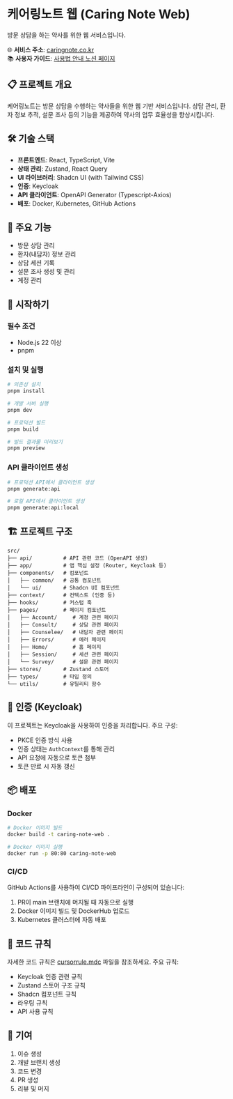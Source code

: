 # 케어링노트 웹 (Caring Note Web)

방문 상담을 하는 약사를 위한 웹 서비스입니다.

🌐 **서비스 주소**: [caringnote.co.kr](https://caringnote.co.kr)  
📚 **사용자 가이드**: [사용법 안내 노션 페이지](https://www.notion.so/yoonyounglee/19a4b68481fb802db0fef7bbf9e35afb)

## 📋 프로젝트 개요

케어링노트는 방문 상담을 수행하는 약사들을 위한 웹 기반 서비스입니다. 상담 관리, 환자 정보 추적, 설문 조사 등의 기능을 제공하여 약사의 업무 효율성을 향상시킵니다.

## 🛠 기술 스택

- **프론트엔드**: React, TypeScript, Vite
- **상태 관리**: Zustand, React Query
- **UI 라이브러리**: Shadcn UI (with Tailwind CSS)
- **인증**: Keycloak
- **API 클라이언트**: OpenAPI Generator (Typescript-Axios)
- **배포**: Docker, Kubernetes, GitHub Actions

## 🔑 주요 기능

- 방문 상담 관리
- 환자(내담자) 정보 관리
- 상담 세션 기록
- 설문 조사 생성 및 관리
- 계정 관리

## 🚀 시작하기

### 필수 조건

- Node.js 22 이상
- pnpm

### 설치 및 실행

```bash
# 의존성 설치
pnpm install

# 개발 서버 실행
pnpm dev

# 프로덕션 빌드
pnpm build

# 빌드 결과물 미리보기
pnpm preview
```

### API 클라이언트 생성

```bash
# 프로덕션 API에서 클라이언트 생성
pnpm generate:api

# 로컬 API에서 클라이언트 생성
pnpm generate:api:local
```

## 🏗 프로젝트 구조

```
src/
├── api/          # API 관련 코드 (OpenAPI 생성)
├── app/          # 앱 핵심 설정 (Router, Keycloak 등)
├── components/   # 컴포넌트
│   ├── common/   # 공통 컴포넌트
│   └── ui/       # Shadcn UI 컴포넌트
├── context/      # 컨텍스트 (인증 등)
├── hooks/        # 커스텀 훅
├── pages/        # 페이지 컴포넌트
│   ├── Account/     # 계정 관련 페이지
│   ├── Consult/     # 상담 관련 페이지
│   ├── Counselee/   # 내담자 관련 페이지
│   ├── Errors/      # 에러 페이지
│   ├── Home/        # 홈 페이지
│   ├── Session/     # 세션 관련 페이지
│   └── Survey/      # 설문 관련 페이지
├── stores/       # Zustand 스토어
├── types/        # 타입 정의
└── utils/        # 유틸리티 함수
```

## 🔐 인증 (Keycloak)

이 프로젝트는 Keycloak을 사용하여 인증을 처리합니다. 주요 구성:

- PKCE 인증 방식 사용
- 인증 상태는 `AuthContext`를 통해 관리
- API 요청에 자동으로 토큰 첨부
- 토큰 만료 시 자동 갱신

## 📦 배포

### Docker

```bash
# Docker 이미지 빌드
docker build -t caring-note-web .

# Docker 이미지 실행
docker run -p 80:80 caring-note-web
```

### CI/CD

GitHub Actions를 사용하여 CI/CD 파이프라인이 구성되어 있습니다:

1. PR이 main 브랜치에 머지될 때 자동으로 실행
2. Docker 이미지 빌드 및 DockerHub 업로드
3. Kubernetes 클러스터에 자동 배포

## 🧩 코드 규칙

자세한 코드 규칙은 [cursorrule.mdc](/.cursor/cursorrule.mdc) 파일을 참조하세요. 주요 규칙:

- Keycloak 인증 관련 규칙
- Zustand 스토어 구조 규칙
- Shadcn 컴포넌트 규칙
- 라우팅 규칙
- API 사용 규칙

## 🤝 기여

1. 이슈 생성
2. 개발 브랜치 생성
3. 코드 변경
4. PR 생성
5. 리뷰 및 머지

